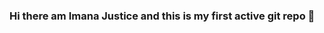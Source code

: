 ### Hi there am Imana Justice and this is my first active git repo 👋

<!--
**imanajustice/imanajustice** is a ✨ _special_ ✨ repository because its `README.md` (this file) appears on your GitHub profile.

Here are some ideas to get you started:

- 🔭 I’m currently working on the landing page of Recen , A sofware company i co-own , Recen is an innovative utility billing SaaS designed to make utility billing processes easier and more efficient for potential clients. Our SaaS solution is tailored to meet the specific needs of utility billing processes. It provides a user-friendly interface, enabling clients to manage their billing data easily, automate billing cycles, and generate real-time reports.
Recen is an intuitive, cloud-based solution that can be accessed from anywhere, providing clients with the flexibility and convenience they need to manage their utility billing processes effectively. With Recen, clients can reduce manual effort, eliminate errors, and increase the efficiency of their billing processes. Our solution also provides clients with better data visibility, enabling them to make informed decisions about their utility billing.
With Recen, clients can also improve their customer satisfaction levels. Our billing platform allows clients to bill their customers accurately and on time, thereby improving customer satisfaction and loyalty.
In summary, Recen is a robust utility billing SaaS that can provide potential clients with a host of benefits, including cost savings, improved accuracy, better customer satisfaction, and increased efficiency.
...
- 🌱 I’m currently exploring bpxicons and different  how to use
- 👯 I’m looking to collaborate on ...
- 🤔 I’m looking for help with ...
- 💬 Ask me about ...
- 📫 How to reach me: EMAIL: imaanajustice@gmail.com or +254 794 930 254 imaanajustice.com
...
- 😄 Pronouns: He/Him/Sir...
- ⚡ Fun fact: This project started as a joke , turns out it's quite beautiful :)
-->
